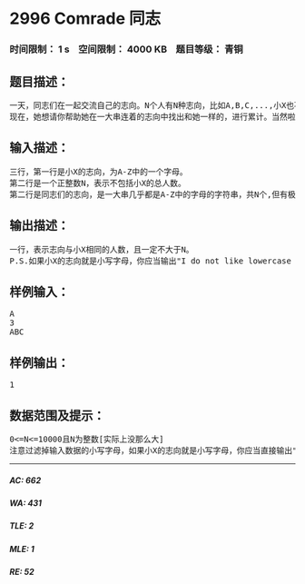 # 2996 Comrade 同志   
### 时间限制： 1 s&nbsp;&nbsp;&nbsp;&nbsp;空间限制： 4000 KB&nbsp;&nbsp;&nbsp;&nbsp;题目等级： 青铜  
## 题目描述：  

<pre>
一天，同志们在一起交流自己的志向。N个人有N种志向，比如A,B,C,...,小X也不例外。
现在，她想请你帮助她在一大串连着的志向中找出和她一样的，进行累计。当然啦，这不包括小X自己。
</pre>
  
  
## 输入描述：  

<pre>
三行，第一行是小X的志向，为A-Z中的一个字母。
第二行是一个正整数N，表示不包括小X的总人数。
第二行是同志们的志向，是一大串几乎都是A-Z中的字母的字符串，共N个,但有极小的可能出现小写字母,小X要求你把小写字母过滤掉。
</pre>
  
  
## 输出描述：  

<pre>
一行，表示志向与小X相同的人数，且一定不大于N。
P.S.如果小X的志向就是小写字母，你应当输出"I do not like lowercase letters!"。
</pre>
  
  
## 样例输入：  

<pre>
A
3
ABC
</pre>
  
  
## 样例输出：  

<pre>
1
</pre>
  
  
## 数据范围及提示：  

<pre>
0<=N<=10000且N为整数[实际上没那么大]
注意过滤掉输入数据的小写字母，如果小X的志向就是小写字母，你应当直接输出"I do not like lowercase letters!",注意"!"后什么也没有。
</pre>
  
  
***  

##### AC: 662  
##### WA: 431  
##### TLE: 2  
##### MLE: 1  
##### RE: 52  

